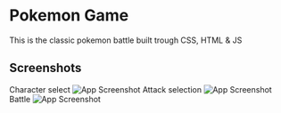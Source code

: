 # Pokemon Game

This is the classic pokemon battle built trough CSS, HTML & JS

## Screenshots

Character select
![App Screenshot](https://i.imgur.com/kEKbOam.png)
Attack selection
![App Screenshot](https://i.imgur.com/xUHN7Dw.png)
Battle
![App Screenshot](https://i.imgur.com/sHtoRlD.png)
